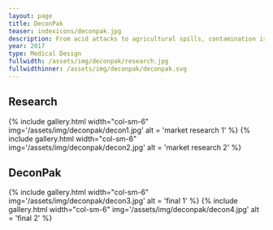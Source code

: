 ```yaml
---
layout: page
title: DeconPak
teaser: indexicons/deconpak.jpg
description: From acid attacks to agricultural spills, contamination is a major issue that is often overlooked. This design seeks to develop a more inclusive system of decontamination procedures that will take less time to carry out and ultimately save lives.
year: 2017
type: Medical Design
fullwidth: /assets/img/deconpak/research.jpg
fullwidthinner: /assets/img/deconpak/deconpak.svg
---
```

## Research
{% include gallery.html width="col-sm-6"  img='/assets/img/deconpak/decon1.jpg' alt = 'market research 1' %}
{% include gallery.html width="col-sm-6"  img='/assets/img/deconpak/decon2.jpg' alt = 'market research 2' %}
## DeconPak
{% include gallery.html width="col-sm-6" img='/assets/img/deconpak/decon3.jpg' alt = 'final 1' %}
{% include gallery.html width="col-sm-6" img='/assets/img/deconpak/decon4.jpg' alt = 'final 2' %}